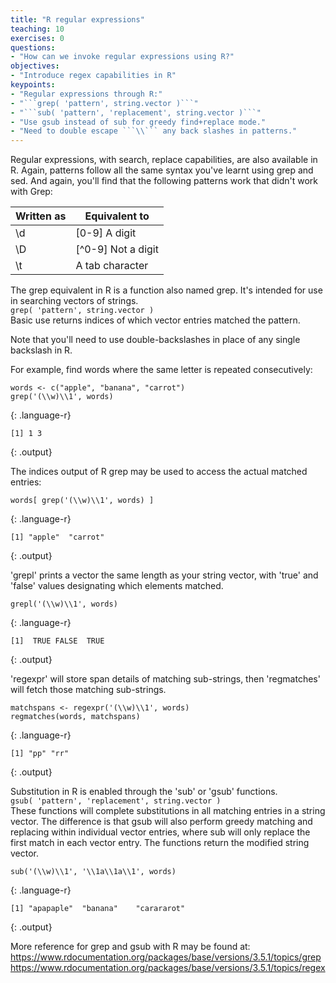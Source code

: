 ```yaml
---
title: "R regular expressions"
teaching: 10
exercises: 0
questions:
- "How can we invoke regular expressions using R?"
objectives:
- "Introduce regex capabilities in R"
keypoints:
- "Regular expressions through R:"
- "```grep( 'pattern', string.vector )```"
- "```sub( 'pattern', 'replacement', string.vector )```"
- "Use gsub instead of sub for greedy find+replace mode."
- "Need to double escape ```\\``` any back slashes in patterns."
---
```


Regular expressions, with search, replace capabilities, are also available in R.
Again, patterns follow all the same syntax you've learnt using grep and sed.
And again, you'll find that the following patterns work that didn't work with Grep:  
  
Written as | Equivalent to
----|----
\\d | [0-9] A digit
\\D | [^0-9] Not a digit
\\t | A tab character


  
The grep equivalent in R is a function also named grep. It's intended for use in searching
vectors of strings.  
```grep( 'pattern', string.vector )```  
Basic use returns indices of which vector entries matched the pattern.  
  
Note that you'll need to use double-backslashes in place of any single backslash in R.  
  
For example, find words where the same letter is repeated consecutively:  
~~~
words <- c("apple", "banana", "carrot")
grep('(\\w)\\1', words)
~~~
{: .language-r}
~~~
[1] 1 3
~~~
{: .output}

The indices output of R grep may be used to access the actual matched entries:
~~~
words[ grep('(\\w)\\1', words) ]
~~~
{: .language-r}
~~~
[1] "apple"  "carrot"
~~~
{: .output}

'grepl' prints a vector the same length as your string vector, with 'true' and 'false' values
designating which elements matched.
~~~
grepl('(\\w)\\1', words)
~~~
{: .language-r}
~~~
[1]  TRUE FALSE  TRUE
~~~
{: .output}

'regexpr' will store span details of matching sub-strings, then 'regmatches' will fetch those
matching sub-strings.
~~~
matchspans <- regexpr('(\\w)\\1', words)
regmatches(words, matchspans)
~~~
{: .language-r}
~~~
[1] "pp" "rr"
~~~
{: .output}


  
Substitution in R is enabled through the 'sub' or 'gsub' functions.  
```gsub( 'pattern', 'replacement', string.vector )```  
These functions will complete substitutions in all matching entries in a string vector. 
The difference is that gsub will also perform greedy matching and replacing within
individual vector entries, where sub will only replace the first match in each vector
entry.  The functions return the modified string vector.

~~~
sub('(\\w)\\1', '\\1a\\1a\\1', words)
~~~
{: .language-r}
~~~
[1] "apapaple"  "banana"    "carararot"
~~~
{: .output}


More reference for grep and gsub with R may be found at: 
https://www.rdocumentation.org/packages/base/versions/3.5.1/topics/grep
https://www.rdocumentation.org/packages/base/versions/3.5.1/topics/regex
